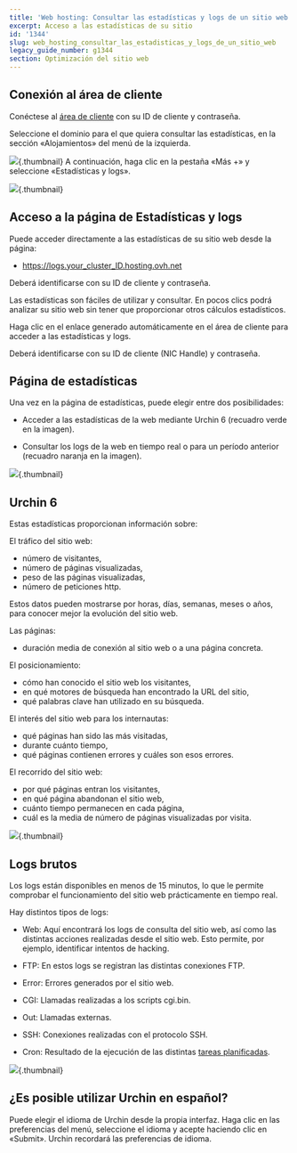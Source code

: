 ```yaml
---
title: 'Web hosting: Consultar las estadísticas y logs de un sitio web'
excerpt: Acceso a las estadísticas de su sitio
id: '1344'
slug: web_hosting_consultar_las_estadisticas_y_logs_de_un_sitio_web
legacy_guide_number: g1344
section: Optimización del sitio web
---
```



## Conexión al área de cliente
Conéctese al [área de cliente](https://www.ovh.com/manager/web/) con su ID de cliente y contraseña.

Seleccione el dominio para el que quiera consultar las estadísticas, en la sección «Alojamientos» del menú de la izquierda.

![](images/img_2827.jpg){.thumbnail}
A continuación, haga clic en la pestaña «Más +» y seleccione «Estadísticas y logs».

![](images/img_2826.jpg){.thumbnail}


## Acceso a la página de Estadísticas y logs
Puede acceder directamente a las estadísticas de su sitio web desde la página: 


- https://logs.your_cluster_ID.hosting.ovh.net


Deberá identificarse con su ID de cliente y contraseña.

Las estadísticas son fáciles de utilizar y consultar. En pocos clics podrá analizar su sitio web sin tener que proporcionar otros cálculos estadísticos.

Haga clic en el enlace generado automáticamente en el área de cliente para acceder a las estadísticas y logs. 

Deberá identificarse con su ID de cliente (NIC Handle) y contraseña.


## Página de estadísticas
Una vez en la página de estadísticas, puede elegir entre dos posibilidades:


- Acceder a las estadísticas de la web mediante Urchin 6 (recuadro verde en la imagen).

- Consultar los logs de la web en tiempo real o para un período anterior (recuadro naranja en la imagen).



![](images/img_2832.jpg){.thumbnail}


## Urchin 6
Estas estadísticas proporcionan información sobre:

El tráfico del sitio web:


- número de visitantes,
- número de páginas visualizadas,
- peso de las páginas visualizadas,
- número de peticiones http.


Estos datos pueden mostrarse por horas, días, semanas, meses o años, para conocer mejor la evolución del sitio web.

Las páginas:


- duración media de conexión al sitio web o a una página concreta.

El posicionamiento:

- cómo han conocido el sitio web los visitantes,
- en qué motores de búsqueda han encontrado la URL del sitio,
- qué palabras clave han utilizado en su búsqueda.

El interés del sitio web para los internautas:

- qué páginas han sido las más visitadas,
- durante cuánto tiempo,
- qué páginas contienen errores y cuáles son esos errores.

El recorrido del sitio web:

- por qué páginas entran los visitantes,
- en qué página abandonan el sitio web,
- cuánto tiempo permanecen en cada página,
- cuál es la media de número de páginas visualizadas por visita.



![](images/img_1490.jpg){.thumbnail}


## Logs brutos
Los logs están disponibles en menos de 15 minutos, lo que le permite comprobar el funcionamiento del sitio web prácticamente en tiempo real.

Hay distintos tipos de logs:


- Web: Aquí encontrará los logs de consulta del sitio web, así como las distintas acciones realizadas desde el sitio web. Esto permite, por ejemplo, identificar intentos de hacking.

- FTP: En estos logs se registran las distintas conexiones FTP. 

- Error: Errores generados por el sitio web.

- CGI: Llamadas realizadas a los scripts cgi.bin.

- Out: Llamadas externas.

- SSH: Conexiones realizadas con el protocolo SSH.

- Cron: Resultado de la ejecución de las distintas [tareas planificadas](http://guias.ovh.es/CompartidoCron).



![](images/img_2828.jpg){.thumbnail}


## ¿Es posible utilizar Urchin en español?
Puede elegir el idioma de Urchin desde la propia interfaz. Haga clic en las preferencias del menú, seleccione el idioma y acepte haciendo clic en «Submit». Urchin recordará las preferencias de idioma.

